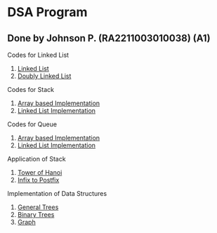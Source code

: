 # DSA Program
## Done by Johnson P. (RA2211003010038) (A1)
Codes for Linked List
1. [Linked List](https://github.com/jp4950/DSA-Programs/tree/main/Linked%20List%20Implementation/Linked%20List)
2. [Doubly Linked List](https://github.com/jp4950/DSA-Programs/tree/main/Linked%20List%20Implementation/Doubly%20Linked%20List)

Codes for Stack
1. [Array based Implementation](https://github.com/jp4950/DSA-Programs/tree/main/Stack/Array%20Based)
2. [Linked List Implementation](https://github.com/jp4950/DSA-Programs/tree/main/Stack/Linked%20List)

Codes for Queue
1. [Array based Implementation](https://github.com/jp4950/DSA-Programs/tree/main/Queue/Array%20Based)
2. [Linked List Implementation](https://github.com/jp4950/DSA-Programs/tree/main/Queue/Linked%20List)

Application of Stack
1. [Tower of Hanoi](https://github.com/jp4950/DSA-Programs/tree/main/Applications%20of%20Stack/Tower%20of%20Hanoi)
2. [Infix to Postfix](https://github.com/jp4950/DSA-Programs/tree/main/Applications%20of%20Stack/Infix%20to%20Postfix)

Implementation of Data Structures
1. [General Trees](https://github.com/jp4950/DSA-Programs/blob/main/Implementation%20of%20Data%20Structures/GeneralTrees.c)
2. [Binary Trees](https://github.com/jp4950/DSA-Programs/blob/main/Implementation%20of%20Data%20Structures/BinaryTrees.c)
3. [Graph](https://github.com/jp4950/DSA-Programs/blob/main/Implementation%20of%20Data%20Structures/Graph.cpp)
